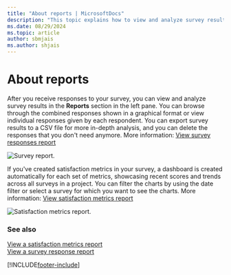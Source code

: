```yaml
---
title: "About reports | MicrosoftDocs"
description: "This topic explains how to view and analyze survey results by using reports in Dynamics 365 Customer Voice."
ms.date: 08/29/2024
ms.topic: article
author: sbmjais
ms.author: shjais
---
```


# About reports

After you receive responses to your survey, you can view and analyze survey results in the **Reports** section in the left pane. You can browse through the combined responses shown in a graphical format or view individual responses given by each respondent. You can export survey results to a CSV file for more in-depth analysis, and you can delete the responses that you don't need anymore. More information: [View survey responses report](survey-report.md)

![Survey report.](media/survey-report.png "Survey report")

If you've created satisfaction metrics in your survey, a dashboard is created automatically for each set of metrics, showcasing recent scores and trends across all surveys in a project. You can filter the charts by using the date filter or select a survey for which you want to see the charts. More information: [View satisfaction metrics report](satisfaction-metrics-report.md)

![Satisfaction metrics report.](media/metrics-report.png "Satisfaction metrics report")

### See also

[View a satisfaction metrics report](satisfaction-metrics-report.md)<br>
[View a survey response report](survey-report.md)



[!INCLUDE[footer-include](includes/footer-banner.md)]
